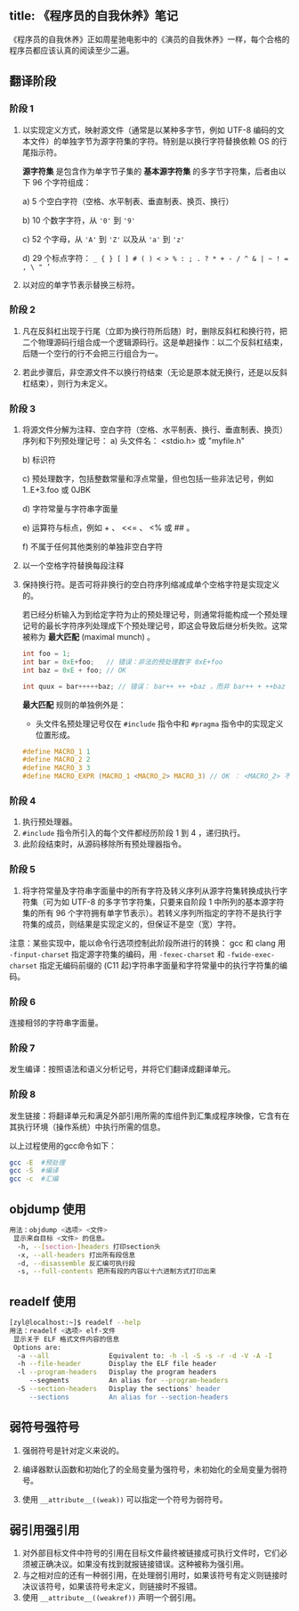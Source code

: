title: 《程序员的自我休养》笔记
---
《程序员的自我休养》正如周星驰电影中的《演员的自我休养》一样，每个合格的程序员都应该认真的阅读至少二遍。
<!--more-->

## 翻译阶段

### 阶段 1
1) 以实现定义方式，映射源文件（通常是以某种多字节，例如 UTF-8 编码的文本文件）的单独字节为源字符集的字符。特别是以换行字符替换依赖 OS 的行尾指示符。

    __源字符集__ 是包含作为单字节子集的 __基本源字符集__ 的多字节字符集，后者由以下 96 个字符组成：

    a) 5 个空白字符（空格、水平制表、垂直制表、换页、换行）

    b) 10 个数字字符，从 `'0'` 到 `'9'`

    c) 52 个字母，从 `'A'` 到 `'Z'` 以及从 `'a'` 到 `'z'`

    d) 29 个标点字符： `_ { } [ ] # ( ) < > % : ; . ? * + - / ^ & | ~ ! = , \ " ’`

2) 以对应的单字节表示替换三标符。

### 阶段 2
1) 凡在反斜杠出现于行尾（立即为换行符所后随）时，删除反斜杠和换行符，把二个物理源码行组合成一个逻辑源码行。这是单趟操作：以二个反斜杠结束，后随一个空行的行不会把三行组合为一。

2) 若此步骤后，非空源文件不以换行符结束（无论是原本就无换行，还是以反斜杠结束），则行为未定义。

### 阶段 3
1) 将源文件分解为注释、空白字符（空格、水平制表、换行、垂直制表、换页）序列和下列预处理记号：
    a) 头文件名： <stdio.h> 或 "myfile.h"

    b) 标识符

    c) 预处理数字，包括整数常量和浮点常量，但也包括一些非法记号，例如 1..E+3.foo 或 0JBK

    d) 字符常量与字符串字面量

    e) 运算符与标点，例如 + 、 <<= 、 <% 或 ## 。

    f) 不属于任何其他类别的单独非空白字符

2) 以一个空格字符替换每段注释

3) 保持换行符。是否可将非换行的空白符序列缩减成单个空格字符是实现定义的。

    若已经分析输入为到给定字符为止的预处理记号，则通常将能构成一个预处理记号的最长字符序列处理成下个预处理记号，即这会导致后继分析失败。这常被称为 __最大匹配__ (maximal munch) 。
    ```c
    int foo = 1;
    int bar = 0xE+foo;   // 错误：非法的预处理数字 0xE+foo
    int baz = 0xE + foo; // OK
    
    int quux = bar+++++baz; // 错误： bar++ ++ +baz ，而非 bar++ + ++baz 。
    ```

    __最大匹配__ 规则的单独例外是：

    - 头文件名预处理记号仅在 `#include` 指令中和 `#pragma` 指令中的实现定义位置形成。
    ```c
    #define MACRO_1 1
    #define MACRO_2 2
    #define MACRO_3 3
    #define MACRO_EXPR (MACRO_1 <MACRO_2> MACRO_3) // OK ： <MACRO_2> 不是头文件名
    ```

### 阶段 4
1) 执行预处理器。
2) `#include` 指令所引入的每个文件都经历阶段 1 到 4 ，递归执行。
3) 此阶段结束时，从源码移除所有预处理器指令。

### 阶段 5
1) 将字符常量及字符串字面量中的所有字符及转义序列从源字符集转换成执行字符集（可为如 UTF-8 的多字节字符集，只要来自阶段 1 中所列的基本源字符集的所有 96 个字符拥有单字节表示）。若转义序列所指定的字符不是执行字符集的成员，则结果是实现定义的，但保证不是空（宽）字符。

注意：某些实现中，能以命令行选项控制此阶段所进行的转换： gcc 和 clang 用 `-finput-charset` 指定源字符集的编码，用 `-fexec-charset` 和 `-fwide-exec-charset` 指定无编码前缀的 (C11 起)字符串字面量和字符常量中的执行字符集的编码。

### 阶段 6
连接相邻的字符串字面量。

### 阶段 7
发生编译：按照语法和语义分析记号，并将它们翻译成翻译单元。

### 阶段 8
发生链接：将翻译单元和满足外部引用所需的库组件到汇集成程序映像，它含有在其执行环境（操作系统）中执行所需的信息。


以上过程使用的gcc命令如下：
```bash
gcc -E  #预处理
gcc -S  #编译
gcc -c  #汇编
```

## objdump 使用

```bash
用法：objdump <选项> <文件>
 显示来自目标 <文件> 的信息。
  -h, --[section-]headers 打印section头
  -x, --all-headers 打出所有段信息
  -d, --disassemble 反汇编可执行段
  -s, --full-contents 把所有段的内容以十六进制方式打印出来
```

## readelf 使用
```bash
[zyl@localhost:~]$ readelf --help
用法：readelf <选项> elf-文件
 显示关于 ELF 格式文件内容的信息
 Options are:
  -a --all               Equivalent to: -h -l -S -s -r -d -V -A -I
  -h --file-header       Display the ELF file header
  -l --program-headers   Display the program headers
     --segments          An alias for --program-headers
  -S --section-headers   Display the sections' header
     --sections          An alias for --section-headers
```

## 弱符号强符号
1) 强弱符号是针对定义来说的。

2) 编译器默认函数和初始化了的全局变量为强符号，未初始化的全局变量为弱符号。

3) 使用 `__attribute__((weak))` 可以指定一个符号为弱符号。

## 弱引用强引用
1) 对外部目标文件中符号的引用在目标文件最终被链接成可执行文件时，它们必须被正确决议。如果没有找到就报链接错误。这种被称为强引用。
2) 与之相对应的还有一种弱引用，在处理弱引用时，如果该符号有定义则链接时决议该符号，如果该符号未定义，则链接时不报错。
3) 使用 `__attribute__((weakref))` 声明一个弱引用。

